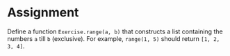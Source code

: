 # Assignment

Define a function `Exercise.range(a, b)` that constructs a list
containing the numbers `a` till `b` (exclusive). For example,
`range(1, 5)` should return `[1, 2, 3, 4]`.
